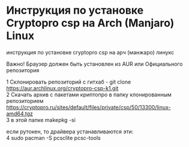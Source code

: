 # Инструкция по установке Сryptopro csp на Arch (Manjaro) Linux
инструкция по установке cryptopro csp на арч (манжаро) линукс

Важно! Браузер должен быть установлен из AUR или Официального репозитория

1 Склонировать репозиторий с гитхаб - git clone https://aur.archlinux.org/cryptopro-csp-k1.git</br>
2 Cкачать архив с пакетами криптопро в папку клонированным репозиторием https://cryptopro.ru/sites/default/files/private/csp/50/13300/linux-amd64.tgz </br>
3 в этой папке makepkg -si </br>

если рутокен, то драйвера устанавливаются эти:</br>
4 sudo pacman -S pcsclite pcsc-tools</br>

